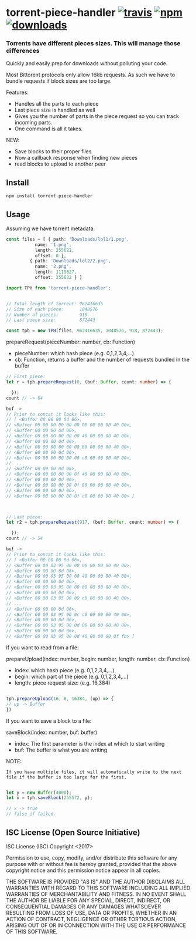 # torrent-piece-handler [![travis][travis-image]][travis-url] [![npm][npm-image]][npm-url] [![downloads][downloads-image]][downloads-url]

[travis-image]: https://travis-ci.org/CraigglesO/torrent-piece-handler.svg?branch=master
[travis-url]: https://travis-ci.org/oconnorct1/torrent-piece-handler
[npm-image]: https://img.shields.io/npm/v/torrent-piece-handler.svg
[npm-url]: https://npmjs.org/package/torrent-piece-handler
[downloads-image]: https://img.shields.io/npm/dm/torrent-piece-handler.svg
[downloads-url]: https://npmjs.org/package/torrent-piece-handler

### Torrents have different pieces sizes. This will manage those differences

Quickly and easily prep for downloads without polluting your code.

Most Bittorent protocols only allow 16kb requests. As such we have to bundle requests if block sizes are too large.

Features:
* Handles all the parts to each piece
* Last piece size is handled as well
* Gives you the number of parts in the piece request so you can track incoming parts.
* One command is all it takes.

NEW:
* Save blocks to their proper files
* Now a callback response when finding new pieces
* read blocks to upload to another peer

## Install

``` typescript
npm install torrent-piece-handler
```

## Usage

Assuming we have torrent metadata:
``` typescript
const files = [ { path: 'Downloads/lol1/1.png',
           name: '1.png',
           length: 255622,
           offset: 0 },
         { path: 'Downloads/lol2/2.png',
           name: '2.png',
           length: 1115627,
           offset: 255622 } ]
```


``` typescript
import TPH from 'torrent-piece-handler';


// Total length of torrent: 962416635
// Size of each piece:      1048576
// Number of pieces:        918
// Last piece size:         872443

const tph = new TPH(files, 962416635, 1048576, 918, 872443);

```

prepareRequest(pieceNumber: number, cb: Function)
  * pieceNumber: which hash piece (e.g. 0,1,2,3,4,...)
  * cb: Function, returns a buffer and the number of requests bundled in the buffer

``` typescript
// First piece:
let r = tph.prepareRequest(0, (buf: Buffer, count: number) => {

  });
count // -> 64

buf ->
// Prior to concat it looks like this:
// [ <Buffer 00 00 00 0d 06>,
// <Buffer 00 00 00 00 00 00 00 00 00 00 40 00>,
// <Buffer 00 00 00 0d 06>,
// <Buffer 00 00 00 00 00 00 40 00 00 00 40 00>,
// <Buffer 00 00 00 0d 06>,
// <Buffer 00 00 00 00 00 00 80 00 00 00 40 00>,
// <Buffer 00 00 00 0d 06>,
// <Buffer 00 00 00 00 00 00 c0 00 00 00 40 00>,
//  ...
// <Buffer 00 00 00 0d 06>,
// <Buffer 00 00 00 00 00 0f 40 00 00 00 40 00>,
// <Buffer 00 00 00 0d 06>,
// <Buffer 00 00 00 00 00 0f 80 00 00 00 40 00>,
// <Buffer 00 00 00 0d 06>,
// <Buffer 00 00 00 00 00 0f c0 00 00 00 40 00> ]



// Last piece:
let r2 = tph.prepareRequest(917, (buf: Buffer, count: number) => {

  });
count // -> 54

buf ->
// Prior to concat it looks like this:
// [ <Buffer 00 00 00 0d 06>,
// <Buffer 00 00 03 95 00 00 00 00 00 00 40 00>,
// <Buffer 00 00 00 0d 06>,
// <Buffer 00 00 03 95 00 00 40 00 00 00 40 00>,
// <Buffer 00 00 00 0d 06>,
// <Buffer 00 00 03 95 00 00 80 00 00 00 40 00>,
// <Buffer 00 00 00 0d 06>,
// <Buffer 00 00 03 95 00 00 c0 00 00 00 40 00>,
// ...
// <Buffer 00 00 00 0d 06>,
// <Buffer 00 00 03 95 00 0c c0 00 00 00 40 00>,
// <Buffer 00 00 00 0d 06>,
// <Buffer 00 00 03 95 00 0d 00 00 00 00 40 00>,
// <Buffer 00 00 00 0d 06>,
// <Buffer 00 00 03 95 00 0d 40 00 00 00 0f fb> ]

```

If you want to read from a file:

prepareUpload(index: number, begin: number, length: number, cb: Function)
  * index: which hash piece (e.g. 0,1,2,3,4,...)
  * begin: which part of the piece (e.g. 0,1,2,3,4,...)
  * length: piece request size: (e.g. 16,384)

  ``` typescript

tph.prepareUpload(16, 0, 16384, (up) => {
  // up -> Buffer
})
  ```

If you want to save a block to a file:

saveBlock(index: number, buf: buffer)
  * index: The first parameter is the index at which to start writing
  * buf: The buffer is what you are writing

NOTE:

```If you have multiple files, it will automatically write to the next file if the buffer is too large for the first.```

``` typescript

let y = new Buffer(4000);
let x = tph.saveBlock(255572, y);

// x -> true
// false if failed.
```

## ISC License (Open Source Initiative)

ISC License (ISC)
Copyright <2017> <Craig OConnor>

Permission to use, copy, modify, and/or distribute this software for any purpose with or without fee is hereby granted, provided that the above copyright notice and this permission notice appear in all copies.

THE SOFTWARE IS PROVIDED "AS IS" AND THE AUTHOR DISCLAIMS ALL WARRANTIES WITH REGARD TO THIS SOFTWARE INCLUDING ALL IMPLIED WARRANTIES OF MERCHANTABILITY AND FITNESS. IN NO EVENT SHALL THE AUTHOR BE LIABLE FOR ANY SPECIAL, DIRECT, INDIRECT, OR CONSEQUENTIAL DAMAGES OR ANY DAMAGES WHATSOEVER RESULTING FROM LOSS OF USE, DATA OR PROFITS, WHETHER IN AN ACTION OF CONTRACT, NEGLIGENCE OR OTHER TORTIOUS ACTION, ARISING OUT OF OR IN CONNECTION WITH THE USE OR PERFORMANCE OF THIS SOFTWARE.

